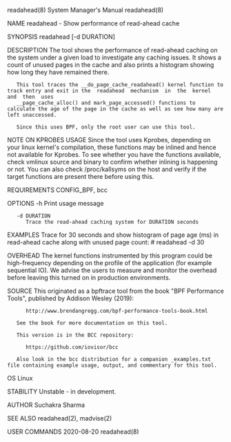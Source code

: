 readahead(8)							    System Manager's Manual							  readahead(8)

NAME
       readahead - Show performance of read-ahead cache

SYNOPSIS
       readahead [-d DURATION]

DESCRIPTION
       The  tool  shows	 the  performance of read-ahead caching on the system under a given load to investigate any caching issues. It shows a count of unused
       pages in the cache and also prints a histogram showing how long they have remained there.

       This tool traces the __do_page_cache_readahead() kernel function to track entry and exit in the	readahead  mechanism  in  the  kernel  and  then  uses
       __page_cache_alloc() and mark_page_accessed() functions to calculate the age of the page in the cache as well as see how many are left unaccessed.

       Since this uses BPF, only the root user can use this tool.

   NOTE ON KPROBES USAGE
       Since  the  tool uses Kprobes, depending on your linux kernel's compilation, these functions may be inlined and hence not available for Kprobes. To see
       whether you have the functions available, check vmlinux source and binary to confirm  whether  inlining	is  happening  or  not.	 You  can  also	 check
       /proc/kallsyms on the host and verify if the target functions are present there before using this.

REQUIREMENTS
       CONFIG_BPF, bcc

OPTIONS
       -h Print usage message

       -d DURATION
	      Trace the read-ahead caching system for DURATION seconds

EXAMPLES
       Trace for 30 seconds and show  histogram of page age (ms) in read-ahead cache along with unused page count:
	      # readahead -d 30

OVERHEAD
       The  kernel  functions instrumented by this program could be high-frequency depending on the profile of the application (for example sequential IO). We
       advise the users to measure and monitor the overhead before leaving this turned on in production environments.

SOURCE
       This originated as a bpftrace tool from the book "BPF Performance Tools", published by Addison Wesley (2019):

	      http://www.brendangregg.com/bpf-performance-tools-book.html

       See the book for more documentation on this tool.

       This version is in the BCC repository:

	      https://github.com/iovisor/bcc

       Also look in the bcc distribution for a companion _examples.txt file containing example usage, output, and commentary for this tool.

OS
       Linux

STABILITY
       Unstable - in development.

AUTHOR
       Suchakra Sharma

SEE ALSO
       readahead(2), madvise(2)

USER COMMANDS								  2020-08-20								  readahead(8)
